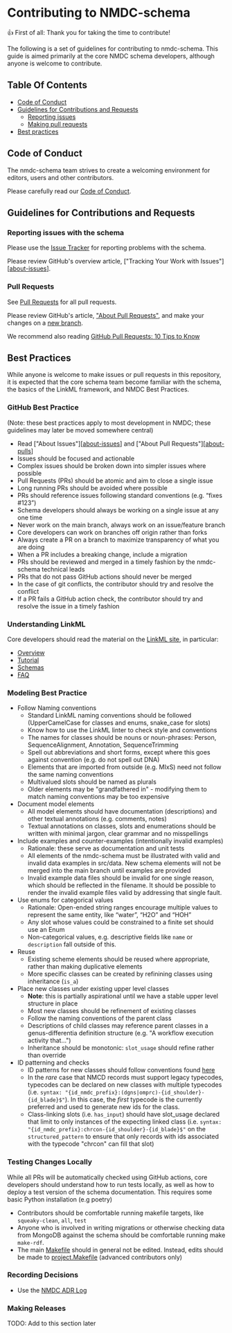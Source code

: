 # Contributing to NMDC-schema

:+1: First of all: Thank you for taking the time to contribute!

The following is a set of guidelines for contributing to nmdc-schema. This guide
is aimed primarily at the core NMDC schema developers, although anyone is welcome
to contribute.

## Table Of Contents

- [Code of Conduct](#code-of-conduct)
- [Guidelines for Contributions and Requests](#contributions)
    * [Reporting issues](#reporting-issues)
    * [Making pull requests](#pull-requests)
- [Best practices](#best-practices)

<a id="code-of-conduct"></a>

## Code of Conduct

The nmdc-schema team strives to create a
welcoming environment for editors, users and other contributors.

Please carefully read our [Code of Conduct](CODE_OF_CONDUCT.md).

<a id="contributions"></a>

## Guidelines for Contributions and Requests

<a id="reporting-issues"></a>

### Reporting issues with the schema

Please use the [Issue Tracker](https://github.com/microbiomedata/nmdc-schema/issues/) for reporting problems with the schema. 

Please review GitHub's overview article,
["Tracking Your Work with Issues"][[about-issues]].

### Pull Requests

See [Pull Requests](https://github.com/microbiomedata/nmdc-schema/pulls/) for all pull requests.

Please review GitHub's article, ["About Pull Requests"][about-pulls],
and make your changes on a [new branch][about-branches].

We recommend also reading [GitHub Pull Requests: 10 Tips to Know](https://blog.mergify.com/github-pull-requests-10-tips-to-know/)

## Best Practices

While anyone is welcome to make issues or pull requests in this repository, it is expected that the core schema team become
familiar with the schema, the basics of the LinkML framework, and NMDC Best Practices.

### GitHub Best Practice

(Note: these best practices apply to most development in NMDC; these guidelines may later be moved somewhere central)

- Read ["About Issues"][[about-issues]] and ["About Pull Requests"][[about-pulls]]
- Issues should be focused and actionable
- Complex issues should be broken down into simpler issues where possible
- Pull Requests (PRs) should be atomic and aim to close a single issue
- Long running PRs should be avoided where possible
- PRs should reference issues following standard conventions (e.g. “fixes #123”)
- Schema developers should always be working on a single issue at any one time
- Never work on the main branch, always work on an issue/feature branch
- Core developers can work on branches off origin rather than forks
- Always create a PR on a branch to maximize transparency of what you are doing
- When a PR includes a breaking change, include a migration
- PRs should be reviewed and merged in a timely fashion by the nmdc-schema technical leads
- PRs that do not pass GitHub actions should never be merged
- In the case of git conflicts, the contributor should try and resolve the conflict
- If a PR fails a GitHub action check, the contributor should try and resolve the issue in a timely fashion

### Understanding LinkML

Core developers should read the material on the [LinkML site](https://linkml.io/linkml), in particular:

- [Overview](https://linkml.io/linkml/intro/overview.html)
- [Tutorial](https://linkml.io/linkml/intro/tutorial.html)
- [Schemas](https://linkml.io/linkml/schemas/index.html)
- [FAQ](https://linkml.io/linkml/faq/index.html)

### Modeling Best Practice

- Follow Naming conventions
    - Standard LinkML naming conventions should be followed (UpperCamelCase for classes and enums, snake_case for slots)
    - Know how to use the LinkML linter to check style and conventions
    - The names for classes should be nouns or noun-phrases: Person, SequenceAlignment, Annotation, SequenceTrimming
    - Spell out abbreviations and short forms, except where this goes against convention (e.g. do not spell out DNA)
    - Elements that are imported from outside (e.g. MIxS) need not follow the same naming conventions
    - Multivalued slots should be named as plurals
    - Older elements may be "grandfathered in" - modifying them to match naming conventions may be too expensive
- Document model elements
    - All model elements should have documentation (descriptions) and other textual annotations (e.g. comments, notes)
    - Textual annotations on classes, slots and enumerations should be written with minimal jargon, clear grammar and no misspellings
- Include examples and counter-examples (intentionally invalid examples)
    - Rationale: these serve as documentation and unit tests
    - All elements of the nmdc-schema must be illustrated with valid and invalid data examples in src/data. New schema elements will not be merged into the main branch until examples are provided
    - Invalid example data files should be invalid for one single reason, which should be reflected in the filename. It should be possible to render the invalid example files valid by addressing that single fault.
- Use enums for categorical values
    - Rationale: Open-ended string ranges encourage multiple values to represent the same entity, like “water”, “H2O” and “HOH”
    - Any slot whose values could be constrained to a finite set should use an Enum
    - Non-categorical values, e.g. descriptive fields like `name` or `description` fall outside of this.
- Reuse
    - Existing scheme elements should be reused where appropriate, rather than making duplicative elements
    - More specific classes can be created by refinining classes using inheritance (`is_a`)
- Place new classes under existing upper level classes
    - __Note__: this is partially aspirational until we have a stable upper level structure in place
    - Most new classes should be refinement of existing classes
    - Follow the naming conventions of the parent class
    - Descriptions of child classes may reference parent classes in a genus-differentia definition structure (e.g. "A workflow execution activity that...")
    - Inheritance should be monotonic: `slot_usage` should refine rather than override
- ID patterning and checks
    - ID patterns for new classes should follow conventions found [here](https://microbiomedata.github.io/nmdc-schema/identifiers/)
    - In the _rare_ case that NMCD records must support legacy typecodes, typecodes can be declared on new classes with multiple typecodes (i.e. `syntax: "{id_nmdc_prefix}:(dgns|omprc)-{id_shoulder}-{id_blade}$"`). In this case, the _first_ typecode is the currently preferred and used to generate new ids for the class.
    - Class-linking slots (i.e. `has_input`) should have slot_usage declared that limit to only instances of the expecting linked class (i.e. `syntax: "{id_nmdc_prefix}:chrcon-{id_shoulder}-{id_blade}$"` on the `structured_pattern` to ensure that only records with ids associated with the typecode "chrcon" can fill that slot)

### Testing Changes Locally

While all PRs will be automatically checked using GitHub actions, core developers should understand how to run tests locally, as well as
how to deploy a test version of the schema documentation. This requires some basic Python installation (e.g poetry)

 - Contributors should be comfortable running makefile targets, like `squeaky-clean`, `all`, `test`
 - Anyone who is involved in writing migrations or otherwise checking data from MongoDB against the schema should be comfortable running make `make-rdf`.
 - The main [Makefile](Makefile) should in general not be edited. Instead, edits should be made to [project.Makefile](project.Makefile) (advanced contributors only)

### Recording Decisions

- Use the [NMDC ADR Log](https://github.com/microbiomedata/NMDC_documentation/tree/main/decisions)

### Making Releases

TODO: Add to this section later

[about-branches]: https://docs.github.com/en/pull-requests/collaborating-with-pull-requests/proposing-changes-to-your-work-with-pull-requests/about-branches
[about-issues]: https://docs.github.com/en/issues/tracking-your-work-with-issues/about-issues
[about-pulls]: https://docs.github.com/en/pull-requests/collaborating-with-pull-requests/proposing-changes-to-your-work-with-pull-requests/about-pull-requests


